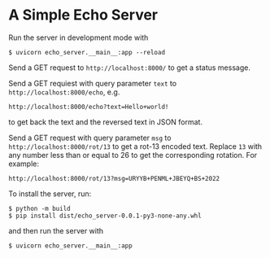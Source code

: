 # A Simple Echo Server

Run the server in development mode with

```shell
$ uvicorn echo_server.__main__:app --reload
```

Send a GET request to `http://localhost:8000/` to get a status message.

Send a GET requiest with query parameter `text` to 
`http://localhost:8000/echo`, e.g.

```
http://localhost:8000/echo?text=Hello+world!
```

to get back the text and the reversed text in JSON format.

Send a GET request with query parameter `msg` to 
`http://localhost:8000/rot/13` to get a rot-13 encoded text.
Replace `13` with any number less than or equal to 26 to get
the corresponding rotation. For example:

```
http://localhost:8000/rot/13?msg=URYYB+PENML+JBEYQ+BS+2022
```

To install the server, run:

```shell
$ python -m build
$ pip install dist/echo_server-0.0.1-py3-none-any.whl
```

and then run the server with

```shell
$ uvicorn echo_server.__main__:app
```